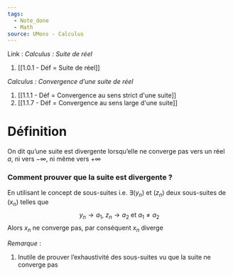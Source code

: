 ```yaml
---
tags:
  - Note_done
  - Math
source: UMons - Calculus
---
```


Link :
_Calculus : Suite de réel_
1. [[1.0.1 - Déf = Suite de réel]]

_Calculus : Convergence d’une suite de réel_
1. [[1.1.1 - Déf = Convergence au sens strict d'une suite]]
2. [[1.1.7 - Déf = Convergence au sens large d'une suite]]

# Définition
On dit qu’une suite est divergente lorsqu’elle ne converge pas vers un réel $a$, ni vers $-\infty$, ni même vers $+\infty$

### Comment prouver que la suite est divergente ?
En utilisant le concept de sous-suites i.e. $\exists (y_n)$ et $(z_n)$ deux sous-suites de $(x_n)$
 telles que $$y_n \to a_1,\ z_n \to a_2 \text{ et } a_1 \neq a_2$$
 Alors $x_n$ ne converge pas, par conséquent $x_n$ diverge

_Remarque_ :
1. Inutile de prouver l’exhaustivité des sous-suites vu que la suite ne converge pas